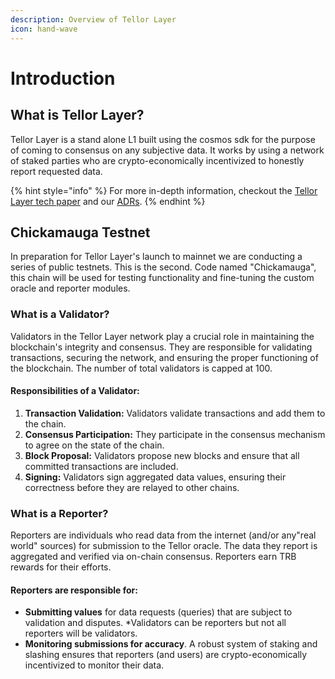 ```yaml
---
description: Overview of Tellor Layer
icon: hand-wave
---
```


# Introduction

## What is Tellor Layer?

Tellor Layer is a stand alone L1 built using the cosmos sdk for the purpose of coming to consensus on any subjective data. It works by using a network of staked parties who are crypto-economically incentivized to honestly report requested data. &#x20;

{% hint style="info" %}
For more in-depth information, checkout the [Tellor Layer tech paper](https://github.com/tellor-io/layer/blob/main/TellorLayer%20-%20tech.pdf) and our [ADRs](https://github.com/tellor-io/layer/tree/main/adr).
{% endhint %}

## Chickamauga Testnet

In preparation for Tellor Layer's launch to mainnet we are conducting a series of public testnets. This is the second. Code named "Chickamauga", this chain will be used for testing functionality and fine-tuning the custom oracle and reporter modules.

### What is a Validator?&#x20;

Validators in the Tellor Layer network play a crucial role in maintaining the blockchain's integrity and consensus. They are responsible for validating transactions, securing the network, and ensuring the proper functioning of the blockchain. The number of total validators is capped at 100.

#### **Responsibilities of a Validator:**

1. **Transaction Validation:** Validators validate transactions and add them to the chain.
2. **Consensus Participation:** They participate in the consensus mechanism to agree on the state of the chain.
3. **Block Proposal:** Validators propose new blocks and ensure that all committed transactions are included.
4. **Signing:** Validators sign aggregated data values, ensuring their correctness before they are relayed to other chains.

### What is a Reporter?

Reporters are individuals who read data from the internet (and/or any"real world" sources) for submission to the Tellor oracle. The data they report is aggregated and verified via on-chain consensus. Reporters earn TRB rewards for their efforts.

#### **Reporters are responsible for:**

* **Submitting values** for data requests (queries) that are subject to validation and disputes.  \*Validators can be reporters but not all reporters will be validators.
* **Monitoring submissions for accuracy**. A robust system of staking and slashing ensures that reporters (and users) are crypto-economically incentivized to monitor their data.


